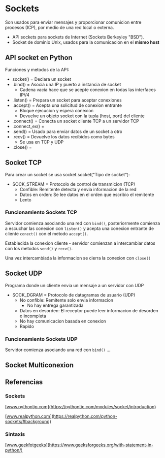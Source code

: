 # Sockets 

Son usados para enviar mensajes y proporcionar comunicion entre procesos (ICP), por medio de una red local o externa.

- API sockets para sockets de Internet (Sockets Berkeyley "BSD").
- Socket de dominio Unix, usados para la comunicacion en el __mismo host__

## API socket en Python
Funciones y metodos de la API:
-  socket() = Declara un socket
- .bind() = Asocia una IP y puerto a instancia de socket
    - Cadena vacia hace que se acepte conexion en todas las interfaces IPV4
- .listen() = Prepara un socket para aceptar conexiones
- .accept() = Acepta una solicitud de conexion entrante 
    - Bloque ejecucion y espera conexion
    - Devuelve un objeto socket con la tupla (host, port) del cliente
- .connect() = Conecta un socket cliente TCP a un servidor TCP
- .connect_ex() = 
- .send() = Usado para enviar datos de un socket a otro
- .recv() = Devuelve los datos recibidos como bytes
    - Se usa en TCP y UDP
- .close() = 

## Socket TCP
Para crear un socket se usa socket.socket("Tipo de socket"):

- SOCK_STREAM = Protocolo de control de transmicion (TCP)
    - Confible: Remitente detecta y envia informacion de la red
    - Datos en orden: Se lee datos en el orden que escribio el remitente
    - Lento

### Funcionamiento Sockets TCP

Servidor comienza asociando una red con `bind()`, posteriormente comienza a escuchar las conexion con `listen()` y acepta una conexion entrante de cliente `conect()` con el metodo `accept()`.

Establecida la conexion cliente - servidor comienzan a intercambiar datos con los metodos `send()` y `recv()`.

Una vez intercambiada la informacion se cierra la conexion con `close()`

## Socket UDP

Programa donde un cliente envia un mensaje a un servidor con UDP

- SOCK_DGRAM = Protocolo de datagramas de usuario (UDP)
    - No confible: Remitente solo envia informacion
        - No hay entrega garantizada
    - Datos en desorden: El receptor puede leer informacion de desorden o incompleta
    - No hay comunicacion basada en conexion
    - Rapido

### Funcionamiento Sockets UDP

Servidor comienza asociando una red con `bind()` ...

## Socket Multiconexion

## Referencias

### Sockets
[www.pythontip.com](https://pythontic.com/modules/socket/introduction)

[www.realpython.com](https://realpython.com/python-sockets/#background)

### Sintaxis
[www.geekfotgeeks](https://www.geeksforgeeks.org/with-statement-in-python/)